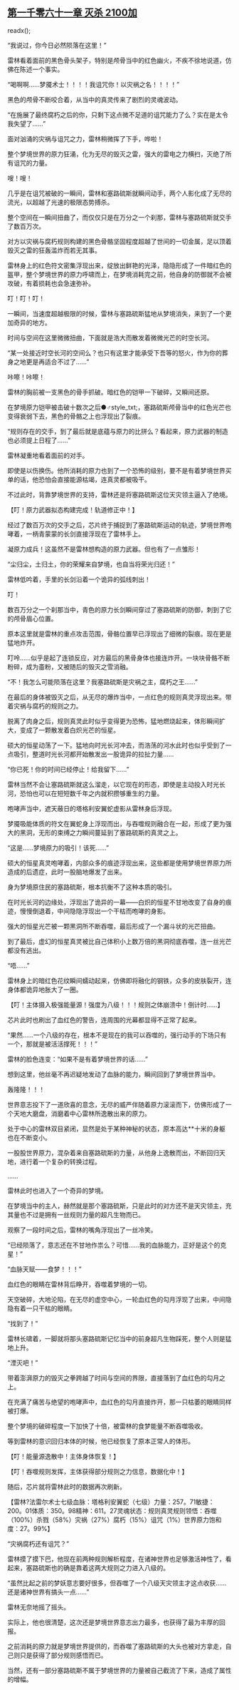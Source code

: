 ## [第一千零六十一章 灭杀 2100加](https://www.xxbiquge.com/11_11222/9050130.html)
readx();

  “我说过，你今日必然陨落在这里！”

  雷林看着面前的黑色骨头架子，特别是颅骨当中的红色幽火，不疾不徐地说道，仿佛在陈述一个事实。

  “喝啊啊……梦魇术士！！！！我诅咒你！以灾祸之名！！！！”

  黑色的颅骨不断咬合着，从当中的真灵传来了剧烈的灵魂波动。

  “在施展了最终腐朽之后的你，只剩下这点微不足道的诅咒能力了么？实在是太令我失望了……”

  面对汹涌的灾祸与诅咒之力，雷林稍微挥了下手，哗啦！

  整个梦境世界的原力狂涌，化为无尽的毁灭之雷，强大的雷电之力横扫，灭绝了所有诅咒的力量。

  嗖！嗖！

  几乎是在诅咒被破的一瞬间，雷林和塞路硫斯就瞬间动手，两个人影化成了无尽的流光，以超越了光速的极限态势搏杀。

  整个空间在一瞬间扭曲了，而仅仅只是在万分之一个刹那，雷林与塞路硫斯就交手了数百万次。

  对方以灾祸与腐朽规则构建的黑色骨骼坚固程度超越了世间的一切金属，足以顶着毁灭之雷的狂轰滥炸而若无其事。

  雷林身上的红色符文密集浮现出来，绽放出鲜艳的光泽，隐隐形成了一件暗红色的盔甲，整个梦境世界的原力呼啸而上，在梦境消耗完之前，他自身的防御就不会被攻破，有着损耗也会急速弥补。

  叮！叮！叮！

  一瞬间，当速度超越极限的时候，雷林与塞路硫斯猛地从梦境消失，来到了一个更加奇异的地方。

  时间与空间在这里微微扭曲，下面就是浩大而散发着微微光芒的时空长河。

  “某一处接近时空长河的空间么？也只有这里才能承受下吾等的怒火，作为你的葬身之地更是再适合不过了……”

  咔嚓！咔嚓！

  雷林的胸前被一支黑色的骨手抓破。暗红色的铠甲一下破碎，又瞬间还原。

  在梦境原力铠甲被击破十数次之后●♂style_txt;，塞路硫斯颅骨当中的红色光芒也变得衰弱下去，黑色的骨骼之上也浮现出了裂痕。

  “规则存在的交手，到了最后就是底蕴与原力的比拼么？看起来，原力武器的制造也必须提上日程了……”

  雷林凝重地看着面前的对手。

  即使是以伤换伤。他所消耗的原力也到了一个恐怖的级别，要不是有着梦境世界买单的话，他恐怕会直接能源枯竭，连真灵都被吸干。

  不过此时，背靠梦境世界的支持，雷林还是将塞路硫斯这位天灾领主逼入了绝境。

  【叮！原力武器拟态构建完成！轨道修正中！】

  经过了数百万次的交手之后，芯片终于捕捉到了塞路硫斯运动的轨迹，梦境世界咆哮着，一柄青蒙蒙的长剑直接浮现在了雷林手上。

  凝原力成兵！这虽然不是雷林想构造的原力武器。但也有了一点雏形！

  “尘归尘，土归土，你的荣耀来自梦境，也自当将荣光归还！”

  雷林低吟着，手里的长剑沿着一个诡异的弧线刺出！

  叮！

  数百万分之一个刹那当中，青色的原力长剑瞬间穿过了塞路硫斯的防御，刺到了它的颅骨眉心位置。

  原本这里就是雷林的重点攻击范围，骨骼位置早已浮现出了细微的裂痕。现在更是猛地炸开。

  叮呤……似乎是起了连锁反应，对方最后的黑骨身体也接连炸开。一块块骨骼不断粉碎，成为齑粉，又被随后的毁灭之雪消融。

  “不！我怎么可能陨落在这里？我塞路硫斯是灾祸之主，腐朽之王……”

  在最后的身体被毁灭之后，从无尽的爆炸当中，一点红色的规则真灵浮现出来。带着灾祸与腐朽的规则之力。

  脱离了肉身之后，规则真灵此时似乎变得更为恐怖，猛地燃烧起来，体形瞬间扩大，变成了一颗散发着白炽光芒的恒星。

  硕大的恒星动荡了一下。猛地向时光长河冲去，而浩荡的河水此时也似乎受到了一点吸引，整道时光长河都开始散发出一股诡异的拉扯力量……

  “你已死！你的时间已经停止！给我留下……”

  雷林当然不会让塞路硫斯就这么溜走，以它现在的形态，即使是主动投入时光长河，恐怕也可以在短短数千年之内就积攒够重生的力量。

  咆哮声当中，遮天蔽日的塔格利安翼蛇虚影从雷林身后浮现。

  梦魇吸能体质的符文在翼蛇身上浮现而出，与吞噬规则融合在一起，形成了更为强大的黑洞，无形的束缚之力瞬间蔓延到了塞路硫斯的真灵之上。

  “这是……梦境原力的吸引！该死……”

  硕大的恒星真灵咆哮着，内部众多的痕迹浮现出来，这些都是使用梦境世界原力所造成的后遗症，此时一股脑地爆发了出来。

  身为梦境原住民的塞路硫斯，根本抗衡不了这种本质的吸引。

  在时光长河的边缘处，浮现出了诡异的一幕——白炽的恒星不甘地改变了自身的痕迹，慢慢倒退着，中间隐隐浮现出一个干枯而咆哮的身影。

  强大的恒星光芒被一颗黑洞所不断吞噬，最后形成了一个漏斗状的光芒扭曲。

  到了最后，虚幻的恒星真灵被比自己体积小上数万倍的黑洞彻底吞噬，连一丝光芒都没有逃出。

  “唔……”

  雷林身上的暗红色花纹瞬间蠕动起来，仿佛即将融化的钢铁，众多的皮肤裂开，连身体都诡异地胀大了一圈。

  【叮！主体摄入极强能量源！强度为八级！！！规则之体崩溃中！倒计时……】

  芯片此时也刷出了血红色的警告，连周围的光幕都显得不正常了起来。

  “果然……一个八级的存在，根本不是现在的我可以吞噬的，强行动手的下场只有一个，那就是被活活撑死！！！”

  雷林的脸色连变：“如果不是有着梦境世界的话……”

  想到这里，他丝毫不再迟疑地发动了血脉的能力，瞬间回到了梦境世界当中。

  轰隆隆！！！

  世界意志投下了一道欣喜的意念，无尽的威严伴随着原力滚滚而下，仿佛形成了一个天地大磨盘，消磨着中心雷林所逸散出来的原力。

  处于中心的雷林双目紧闭，显然是处于某种神秘的状态，原本高达**十米的身躯也在不断变小。

  一股股世界原力，混杂着来自塞路硫斯的力量，从他身上逸散而出，不断回归天地，进行着一个复杂的转换过程。

  ……

  雷林此时也进入了一个奇异的梦境。

  在梦境当中的主人，赫然就是那个塞路硫斯，只是此时的对方还不是天灾领主，充其量也不过是拥有一丝规则力量的超凡生物而已。

  观察了一段时间之后，雷林的嘴角浮现出了一丝冷笑。

  “已经陨落了，意志还在不甘地作祟么？可惜……我的血脉能力，正好是这个的克星！”

  “血脉天赋——食梦！！！”

  血红色的眼睛在雷林背后睁开，吞噬着梦境的一切。

  天空破碎，大地沦陷，在无尽的虚空中心，一轮血红色的勾月浮现了出来，中间隐隐有着一只干枯的眼睛。

  “找到了！”

  雷林长啸着，一脚就将那头塞路硫斯记忆当中的前身超凡生物踩死，整个人则是猛地上升。

  “湮灭吧！”

  带着澎湃原力的毁灭之拳跨越了时间与空间的界限，直接落到了血红色的勾月之上。

  在充满了痛苦与绝望的咆哮声中，血红色的勾月直接炸开，那一只枯萎的眼睛同样被打爆。

  整个梦境的破碎程度一下加快了十倍，被雷林的食梦能量不断吞噬吸收。

  等到雷林的意识回归本体的时候，他已经恢复了原本正常人的体形。

  【叮！能量源逸散中！主体身体恢复！】

  【叮！吞噬规则发挥，主体获得部分规则之力信息，数据化中！】

  随后，芯片就将雷林此时的数据再次刷新。

  【雷林?法雷尔术士七级血脉：塔格利安翼蛇（七级）力量：257。71敏捷：200。01体质：350。98精神：611。27灵魂状态：规则真灵规则领悟：吞噬（100%）杀戮（58%）灾祸（27%）腐朽（15%）诅咒（1%）世界原力饱和度：27。99%】

  “灾祸腐朽还有诅咒？”

  雷林摸了摸下巴，他现在前两种规则解析程度，在诸神世界也足够激活神性了，看起来，塞路硫斯也的确是靠着这两大规则之力进入八级的。

  “虽然比起之前的梦妖意志要好很多，但吞噬了一个八级天灾领主才这点收获……还是诸神世界有搞头一点……”

  雷林无奈地摇了摇头。

  实际上，他也很清楚，这次还是梦境世界意志出力最多，也获得了最为丰厚的回报。

  之前消耗的原力就是梦境世界提供的，而吞噬了塞路硫斯的大头也被对方拿走，自己则只是获得了部分规则感悟而已。

  当然，还有一部分塞路硫斯不属于梦境世界的力量被自己截流了下来，造成了属性的增幅。
